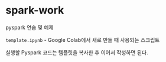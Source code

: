# spark-work

pyspark 연습 및 예제

`template.ipynb` - Google Colab에서 새로 만들 때 사용되는 스크립트

실행할 Pyspark 코드는 템플릿을 복사한 후 이어서 작성하면 된다.
